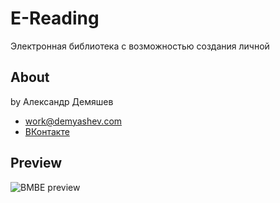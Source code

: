 E-Reading
===========================

Электронная библиотека c возможностью создания личной

## About
by Александр Демяшев

* work@demyashev.com
* [ВКонтакте](https://vk.com/demyashev)

## Preview
![BMBE preview](https://raw.githubusercontent.com/demyashev/reading/master/public/files/preview.png)
